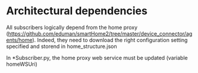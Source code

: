 # Architectural dependencies

All subscribers logically depend from the home proxy (https://github.com/eduman/smartHome2/tree/master/device_connector/agents/home). Indeed, they need to download the right configuration setting specified and storend in home_structure.json

In *Subscriber.py, the home proxy web service must be updated (variable homeWSUri)
